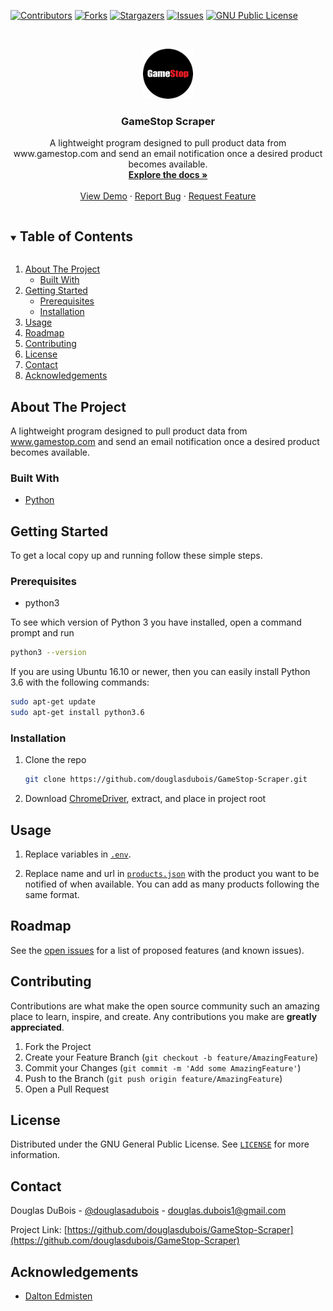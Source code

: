 [![Contributors][contributors-shield]][contributors-url]
[![Forks][forks-shield]][forks-url]
[![Stargazers][stars-shield]][stars-url]
[![Issues][issues-shield]][issues-url]
[![GNU Public License][license-shield]][license-url]

<!-- PROJECT LOGO -->
<br />
<p align="center">
  <a href="https://github.com/douglasdubois/GameStop-Scraper">
    <img src="images/logo.png" alt="Logo" width="80" height="80">
  </a>

  <h3 align="center">GameStop Scraper</h3>

  <p align="center">
    A lightweight program designed to pull product data from www.gamestop.com and send an email notification once a desired product becomes available. 
    <br />
    <a href="https://github.com/douglasdubois/GameStop-Scraper"><strong>Explore the docs »</strong></a>
    <br />
    <br />
    <a href="https://github.com/douglasdubois/GameStop-Scraper">View Demo</a>
    ·
    <a href="https://github.com/douglasdubois/GameStop-Scraper/issues">Report Bug</a>
    ·
    <a href="https://github.com/douglasdubois/GameStop-Scraper/issues">Request Feature</a>
  </p>
</p>

<!-- TABLE OF CONTENTS -->
<details open="open">
  <summary><h2 style="display: inline-block">Table of Contents</h2></summary>
  <ol>
    <li>
      <a href="#about-the-project">About The Project</a>
      <ul>
        <li><a href="#built-with">Built With</a></li>
      </ul>
    </li>
    <li>
      <a href="#getting-started">Getting Started</a>
      <ul>
        <li><a href="#prerequisites">Prerequisites</a></li>
        <li><a href="#installation">Installation</a></li>
      </ul>
    </li>
    <li><a href="#usage">Usage</a></li>
    <li><a href="#roadmap">Roadmap</a></li>
    <li><a href="#contributing">Contributing</a></li>
    <li><a href="#license">License</a></li>
    <li><a href="#contact">Contact</a></li>
    <li><a href="#acknowledgements">Acknowledgements</a></li>
  </ol>
</details>

<!-- ABOUT THE PROJECT -->
## About The Project

A lightweight program designed to pull product data from www.gamestop.com and send an email notification once a desired product becomes available.

### Built With

* [Python](https://www.python.org/)

<!-- GETTING STARTED -->
## Getting Started

To get a local copy up and running follow these simple steps.

### Prerequisites

* python3

To see which version of Python 3 you have installed, open a command prompt and run

```sh
python3 --version
```

If you are using Ubuntu 16.10 or newer, then you can easily install Python 3.6 with the following commands:

```sh
sudo apt-get update
sudo apt-get install python3.6
```

### Installation

1. Clone the repo
   ```sh
   git clone https://github.com/douglasdubois/GameStop-Scraper.git
   ```

2. Download [ChromeDriver](https://chromedriver.chromium.org/downloads), extract, and place in project root

<!-- USAGE EXAMPLES -->
## Usage

1. Replace variables in [`.env`](https://github.com/douglasdubois/GameStop-Scraper/blob/main/.env).

2. Replace name and url in [`products.json`](https://github.com/douglasdubois/GameStop-Scraper/blob/main/products.json) with the product you want to be notified of when available. You can add as many products following the same format.

<!-- ROADMAP -->
## Roadmap

See the [open issues](https://github.com/douglasdubois/GameStop-Scraper/issues) for a list of proposed features (and known issues).

<!-- CONTRIBUTING -->
## Contributing

Contributions are what make the open source community such an amazing place to learn, inspire, and create. Any contributions you make are **greatly appreciated**.

1. Fork the Project
2. Create your Feature Branch (`git checkout -b feature/AmazingFeature`)
3. Commit your Changes (`git commit -m 'Add some AmazingFeature'`)
4. Push to the Branch (`git push origin feature/AmazingFeature`)
5. Open a Pull Request

<!-- LICENSE -->
## License

Distributed under the GNU General Public License. See [`LICENSE`](https://github.com/douglasdubois/GameStop-Scraper/blob/main/LICENSE.txt) for more information.

<!-- CONTACT -->
## Contact

Douglas DuBois - [@douglasadubois](https://twitter.com/douglasadubois) - douglas.dubois1@gmail.com

Project Link: [https://github.com/douglasdubois/GameStop-Scraper](https://github.com/douglasdubois/GameStop-Scraper)

<!-- ACKNOWLEDGEMENTS -->
## Acknowledgements

* [Dalton Edmisten](https://github.com/deuce109)

<!-- MARKDOWN LINKS & IMAGES -->
<!-- https://www.markdownguide.org/basic-syntax/#reference-style-links -->
[contributors-shield]: https://img.shields.io/github/contributors/douglasdubois/repo.svg?style=for-the-badge
[contributors-url]: https://github.com/douglasdubois/GameStop-Scraper/graphs/contributors
[forks-shield]: https://img.shields.io/github/forks/douglasdubois/repo.svg?style=for-the-badge
[forks-url]: https://github.com/douglasdubois/GameStop-Scraper/network/members
[stars-shield]: https://img.shields.io/github/stars/douglasdubois/repo.svg?style=for-the-badge
[stars-url]: https://github.com/douglasdubois/GameStop-Scraper/stargazers
[issues-shield]: https://img.shields.io/github/issues/douglasdubois/repo.svg?style=for-the-badge
[issues-url]: https://github.com/douglasdubois/GameStop-Scraper/issues
[license-shield]: https://img.shields.io/github/license/douglasdubois/repo.svg?style=for-the-badge
[license-url]: https://github.com/douglasdubois/GameStop-Scraper/blob/blob/main/LICENSE.txt